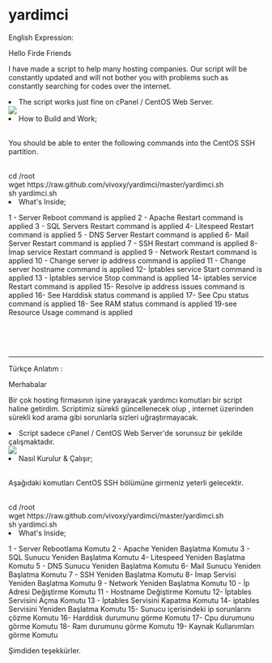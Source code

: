 # yardimci

English Expression:

Hello Firde Friends

I have made a script to help many hosting companies. Our script will be constantly updated and will not bother you with problems such as constantly searching for codes over the internet.

<li>The script works just fine on cPanel / CentOS Web Server.</li>

<img src="https://image.prntscr.com/image/_tlg7V9gQfaTiu76wMwqdg.png">

<li>How to Build and Work;</li>

<br>

You should be able to enter the following commands into the CentOS SSH partition.

<br>
cd /root<br>
wget https://raw.github.com/vivoxy/yardimci/master/yardimci.sh<br>
sh yardimci.sh
<br>
<li>What's Inside;</li>

1 - Server Reboot command is applied
2 - Apache Restart command is applied
3 - SQL Servers Restart command is applied
4- Litespeed Restart  command is applied
5 - DNS Server Restart command is applied
6- Mail Server Restart command is applied
7 - SSH Restart command is applied
8- İmap service Restart command is applied
9 - Network Restart  command is applied
10 - Change server ip address command is applied
11 - Change server hostname command is applied
12- İptables service Start command is applied
13 - İptables service Stop command is applied
14- iptables service Restart  command is applied
15- Resolve ip address issues command is applied
16- See Harddisk status command is applied
17- See Cpu status command is applied
18- See RAM status command is applied
19-see Resource Usage command is applied

<br>

<br>

<br>

<hr>


Türkçe Anlatım : 

Merhabalar 

Bir çok hosting firmasının işine yarayacak yardımcı komutları bir script haline getirdim. Scriptimiz sürekli güncellenecek olup , internet üzerinden sürekli kod arama gibi sorunlarla sizleri uğraştırmayacak. 

<li>Script sadece cPanel / CentOS Web Server'de sorunsuz bir şekilde çalışmaktadır.</li>

<img src="https://image.prntscr.com/image/_tlg7V9gQfaTiu76wMwqdg.png">

<li>Nasıl Kurulur & Çalışır;</li>

<br>

Aşağıdaki komutları CentOS SSH bölümüne girmeniz yeterli gelecektir.

<br>
cd /root<br>
wget https://raw.github.com/vivoxy/yardimci/master/yardimci.sh<br>
sh yardimci.sh

<br>

<li>What's Inside;</li>

1 - Server Rebootlama Komutu
2 - Apache Yeniden Başlatma Komutu
3 - SQL Sunucu Yeniden Başlatma Komutu
4- Litespeed Yeniden Başlatma Komutu
5 - DNS Sunucu Yeniden Başlatma Komutu
6- Mail Sunucu Yeniden Başlatma Komutu
7 - SSH Yeniden Başlatma Komutu
8- İmap Servisi Yeniden Başlatma Komutu
9 - Network Yeniden Başlatma Komutu
10 - İp Adresi Değiştirme Komutu
11 - Hostname Değiştirme Komutu
12- İptables Servisini  Açma Komutu
13 - İptables Servisini Kapatma Komutu
14- iptables Servisini Yeniden Başlatma Komutu
15- Sunucu içerisindeki ip sorunlarını çözme Komutu
16- Harddisk durumunu görme Komutu
17- Cpu durumunu görme Komutu
18- Ram durumunu görme Komutu
19- Kaynak Kullanımları görme Komutu
<br>

Şimdiden teşekkürler.


